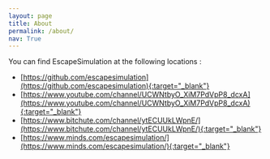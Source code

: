```yaml
---
layout: page
title: About
permalink: /about/
nav: True
---
```


You can find EscapeSimulation at the following locations :

* [https://github.com/escapesimulation](https://github.com/escapesimulation){:target="_blank"}
* [https://www.youtube.com/channel/UCWNtbyO_XiM7PdVpP8_dcxA](https://www.youtube.com/channel/UCWNtbyO_XiM7PdVpP8_dcxA){:target="_blank"}
* [https://www.bitchute.com/channel/ytECUUkLWpnE/](https://www.bitchute.com/channel/ytECUUkLWpnE/){:target="_blank"}
* [https://www.minds.com/escapesimulation/](https://www.minds.com/escapesimulation/){:target="_blank"}
